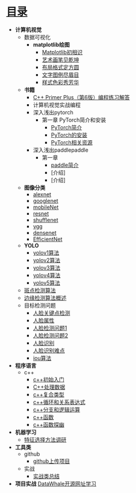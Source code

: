 # [目录](README.md)
* **计算机视觉**
  * 数据可视化
    * **matplotlib绘图**
        * [Matplotlib初相识](matplotlib/ch1.md)
        * [艺术画笔见乾坤](matplotlib/ch2.md)
        * [布局格式定方圆](matplotlib/ch3.md)
        * [文字图例尽眉目](matplotlib/ch4.md)
        * [样式色彩秀芳华](matplotlib/ch5.md)
  * **书籍**
    * [C++ Primer Plus（第6版）编程练习解答](https://relph1119.github.io/cpp-primer-plus/#/)
    - 计算机视觉实战编程
    - 深入浅出pytorch
      - 第一章 PyTorch简介和安装
        - [PyTorch简介](深入浅出pytorch/第一章PyTorch简介和安装/PyTorch简介.md)
        - [PyTorch的安装](深入浅出pytorch/第一章PyTorch简介和安装/PyTorch的安装.md)
        - [PyTorch相关资源](深入浅出pytorch/第一章PyTorch简介和安装/PyTorch相关资源.md)
    - 深入浅出paddlepaddle
      - 第一章
        - [paddle简介]()
        - [介绍]
        - [介绍]
  * **图像分类**
    * [alexnet](DeepLearning/alexnet.md)   
    * [googlenet](DeepLearning/googlenet.md)
    * [mobileNet](DeepLearning/mobileNet.md)
    * [resnet](DeepLearning/resnet.md)
    * [shufflenet](DeepLearning/shufflenet.md)
    * [vgg](DeepLearning/vgg.md)
    * [densenet](DeepLearning/densenet.md)
    * [EfficientNet](DeepLearning/EfficientNet.md)
  * **YOLO**
    * [yolov1算法](cv/yolov1.md)
    * [yolov2算法](cv/yolov2.md)
    * [yolov3算法](cv/yolov3.md)
    * [yolov4算法](cv/yolov4.md)
    * [yolov5算法](cv/yolov5.md)
  * [斑点检测算法](cv/ch1.md)
  * [边缘检测算法概述](cv/ch2.md)
  * 目标检测问题
    * [人脸关键点检测](cv/人脸关键点检测.md)
    * [人脸属性](cv/人脸属性识别.md)
    * [人脸检测问题1](cv/人脸检测问题1.md)
    * [人脸检测问题2](cv/人脸检测问题2.md)
    * [人脸识别](cv/人脸识别.md)
    * [人脸识别难点](cv/人脸识别难点.md)
    * [iou算法](cv/iou.md)
* **程序语言**
  * c++
    * [c++初始入门](C++/ch1.md)
    * [C++处理数据](C++/ch2.md)
    * [c++复合类型](C++/ch3.md)
    * [c++循环和关系表达式](C++/ch4.md)
    * [c++分支和逻辑运算](C++/ch5.md)
    * [c++函数](C++/ch6.md)
    * [c++函数探幽](C++/ch7.md)
* **机器学习**
  * [特征选择方法调研](MachineLearning/ch1.md)
* **工具类**
  * github
    * [github上传项目](https://www.cnblogs.com/zouwangblog/p/11201561.html)
  * 实战
    * [实战类总结](https://docs.qq.com/doc/DZG1SZ21YZmx4b2Z1)
* **项目实战**
[DataWhale开源网址学习](https://datawhale.feishu.cn/docs/doccn0AOicI3LJ8RwhY0cuDPSOc#zDsZM5)



